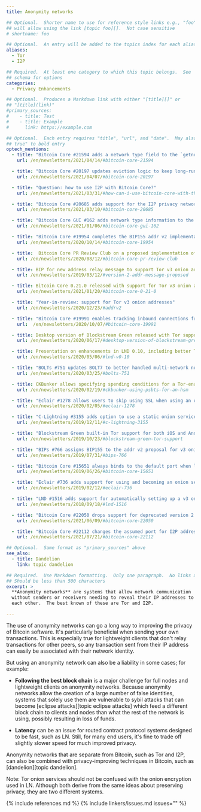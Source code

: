 ```yaml
---
title: Anonymity networks

## Optional.  Shorter name to use for reference style links e.g., "foo"
## will allow using the link [topic foo][].  Not case sensitive
# shortname: foo

## Optional.  An entry will be added to the topics index for each alias
aliases:
  - Tor
  - I2P

## Required.  At least one category to which this topic belongs.  See
## schema for options
categories:
  - Privacy Enhancements

## Optional.  Produces a Markdown link with either "[title][]" or
## "[title](link)"
#primary_sources:
#    - title: Test
#    - title: Example
#      link: https://example.com

## Optional.  Each entry requires "title", "url", and "date".  May also use "feature:
## true" to bold entry
optech_mentions:
  - title: "Bitcoin Core #21594 adds a network type field to the `getnodeaddresses` RPC"
    url: /en/newsletters/2021/04/14/#bitcoin-core-21594

  - title: "Bitcoin Core #20197 updates eviction logic to keep long-running onion peers"
    url: /en/newsletters/2021/04/07/#bitcoin-core-20197

  - title: "Question: how to use I2P with Bitcoin Core?"
    url: /en/newsletters/2021/03/31/#how-can-i-use-bitcoin-core-with-the-anonymous-network-protocol-i2p

  - title: "Bitcoin Core #20685 adds support for the I2P privacy network"
    url: /en/newsletters/2021/03/10/#bitcoin-core-20685

  - title: "Bitcoin Core GUI #162 adds network type information to the GUI Peers window"
    url: /en/newsletters/2021/01/06/#bitcoin-core-gui-162

  - title: "Bitcoin Core #19954 completes the BIP155 addr v2 implementation"
    url: /en/newsletters/2020/10/14/#bitcoin-core-19954

  - title:  Bitcoin Core PR Review Club on a proposed implementation of BIP155 addr v2
    url: /en/newsletters/2020/08/12/#bitcoin-core-pr-review-club

  - title: BIP for new address relay message to support Tor v3 onion addresses
    url: /en/newsletters/2019/03/12/#version-2-addr-message-proposed

  - title: Bitcoin Core 0.21.0 released with support for Tor v3 onion addresses
    url: /en/newsletters/2021/01/20/#bitcoin-core-0-21-0

  - title: "Year-in-review: support for Tor v3 onion addresses"
    url: /en/newsletters/2020/12/23/#addrv2

  - title: "Bitcoin Core #19991 enables tracking inbound connections from onion peers"
    url:  /en/newsletters/2020/10/07/#bitcoin-core-19991

  - title: Desktop version of Blockstream Green released with Tor support
    url: /en/newsletters/2020/06/17/#desktop-version-of-blockstream-green-wallet

  - title: Presentation on enhancements in LND 0.10, including better Tor support
    url: /en/newsletters/2020/05/06/#lnd-v0-10

  - title: "BOLTs #751 updates BOLT7 to better handled multi-network node announcements"
    url: /en/newsletters/2020/03/25/#bolts-751

  - title: CKBunker allows specifying spending conditions for a Tor-enabled Coldcard
    url: /en/newsletters/2020/02/19/#ckbunker-using-psbts-for-an-hsm

  - title: "Eclair #1278 allows users to skip using SSL when using an onion service"
    url: /en/newsletters/2020/02/05/#eclair-1278

  - title: "C-Lightning #3155 adds option to use a static onion service address"
    url: /en/newsletters/2019/12/11/#c-lightning-3155

  - title: "Blockstream Green built-in Tor support for both iOS and Android"
    url: /en/newsletters/2019/10/23/#blockstream-green-tor-support

  - title: "BIPs #766 assigns BIP155 to the addr v2 proposal for v3 onion addresses"
    url: /en/newsletters/2019/07/31/#bips-766

  - title: "Bitcoin Core #15651 always binds to the default port when listening on Tor"
    url: /en/newsletters/2019/06/26/#bitcoin-core-15651

  - title: "Eclair #736 adds support for using and becoming an onion service"
    url: /en/newsletters/2019/02/12/#eclair-736

  - title: "LND #1516 adds support for automatically setting up a v3 onion service"
    url: /en/newsletters/2018/09/18/#lnd-1516

  - title: "Bitcoin Core #22050 drops support for deprecated version 2 Tor onion services"
    url: /en/newsletters/2021/06/09/#bitcoin-core-22050

  - title: "Bitcoin Core #22112 changes the assumed port for I2P addresses to be 0 instead of 8333"
    url: /en/newsletters/2021/07/21/#bitcoin-core-22112

## Optional.  Same format as "primary_sources" above
see_also:
  - title: Dandelion
    link: topic dandelion

## Required.  Use Markdown formatting.  Only one paragraph.  No links allowed.
## Should be less than 500 characters
excerpt: >
  **Anonymity networks** are systems that allow network communication
  without senders or receivers needing to reveal their IP addresses to
  each other.  The best known of these are Tor and I2P.

---
```


The use of anonymity networks can go a long way to improving the privacy
of Bitcoin software.  It's particularly beneficial when sending your own
transactions.  This is especially true for lightweight clients that
don't relay transactions for other peers, so any transaction sent from
their IP address can easily be associated with their network identity.

But using an anonymity network can also be a liability in some cases;
for example:

- **Following the best block chain** is a major challenge for full nodes
  and lightweight clients on anonymity networks.  Because anonymity
  networks allow the creation of a large number of false identities,
  systems that solely use them are vulnerable to sybil attacks that can
  become [eclipse attacks][topic eclipse attacks] which feed a different
  block chain to clients and nodes than what the rest of the network is
  using, possibly resulting in loss of funds.

- **Latency** can be an issue for routed contract protocol systems
  designed to be fast, such as LN.  Still, for many end users, it's fine
  to trade off slightly slower speed for much improved privacy.

Anonymity networks that are separate from Bitcoin, such as Tor and I2P,
can also be combined with privacy-improving techniques in Bitcoin, such
as [dandelion][topic dandelion].

Note: Tor onion services should not be confused with the onion
encryption used in LN.  Although both derive from the same ideas about
preserving privacy, they are two different systems.

{% include references.md %}
{% include linkers/issues.md issues="" %}

